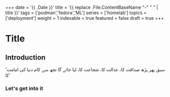 +++
date = '{{ .Date }}'
title = '{{ replace .File.ContentBaseName "-" " " | title }}'
tags = ['podman','fedora','ML']
series = ['homelab']
topics = ['deployment']
weight = 1
indexable = true
featured = false
draft = true
+++

# Title
## Introduction
'سبق پھر پڑھ صداقت کا، عدالت کا، شجاعت کا، لیا جائے گا تجھ سے کام دنیا کی امامت کا'

### Let's get into it